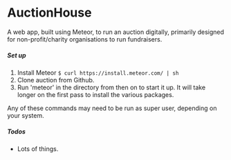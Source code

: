 # AuctionHouse

A web app, built using Meteor, to run an auction digitally, primarily designed for non-profit/charity organisations to run fundraisers.

##### Set up

1. Install Meteor `$ curl https://install.meteor.com/ | sh`
2. Clone auction from Github.
3. Run 'meteor' in the directory from then on to start it up. It will take longer on the first pass to install the various packages.

Any of these commands may need to be run as super user, depending on your system.

##### Todos

* Lots of things.
